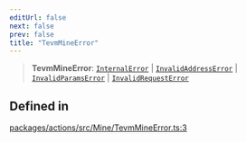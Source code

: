 ```yaml
---
editUrl: false
next: false
prev: false
title: "TevmMineError"
---
```


> **TevmMineError**: [`InternalError`](/reference/tevm/errors/classes/internalerror/) \| [`InvalidAddressError`](/reference/tevm/errors/classes/invalidaddresserror/) \| [`InvalidParamsError`](/reference/tevm/errors/classes/invalidparamserror/) \| [`InvalidRequestError`](/reference/tevm/errors/classes/invalidrequesterror/)

## Defined in

[packages/actions/src/Mine/TevmMineError.ts:3](https://github.com/qbzzt/tevm-monorepo/blob/main/packages/actions/src/Mine/TevmMineError.ts#L3)

